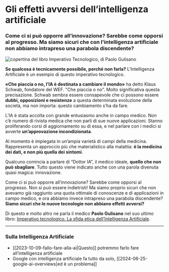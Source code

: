 # Gli effetti avversi dell’intelligenza artificiale

### Come ci si può opporre all’innovazione? Sarebbe come opporsi al progresso. Ma siamo sicuri che con l'intelligenza artificiale non abbiamo intrapreso una parabola discendente?

![copertina del libro Imperativo Tecnologico, di Paolo Gulisano](imperativo-tecnologico.jpeg) 

**Se qualcosa è tecnicamente possibile, perché non farla?** L'Intelligenza Artificiale è un esempio di questo imperativo tecnologico.

**«Che piaccia o no, l’IA è destinata a cambiare il mondo»** ha detto Klaus Schwab, fondatore del WEF. "Che piaccia o no". Molto significativa questa precisazione. Schwab sembra essere consapevole che ci possono essere **dubbi, opposizioni e resistenze** a questa determinata evoluzione della società, ma non importa: questo cambiamento s’ha da fare.

L’IA è stata accolta con grande entusiasmo anche in campo medico. Non c’è numero di rivista medica che non parli di sue nuove applicazioni. Stanno proliferando corsi di aggiornamento su di essa, e nel parlare con i medici si avverte **un’approvazione incondizionata**.

Al momento è impiegata in un’ampia varietà di campi della medicina. Rappresenta un approccio più che materialistico alla malattia: **è la medicina dei dati, e non più quella dei sintomi**.

Qualcuno comincia a parlare di “Dottor IA”, il medico ideale, **quello che non può sbagliare**. Tutto questo viene indicato anche con una parola divenuta quasi magica: innovazione.

Come ci si può opporre all’innovazione? Sarebbe come opporsi al progresso. Non si può essere indietristi! Ma siamo proprio sicuri che non avevamo già raggiunto una quota ottimale di conoscenze e di applicazioni in campo medico, e ora abbiamo invece intrapreso una parabola discendente? **Siamo sicuri che le nuove tecnologie non abbiano effetti avversi?**

Di questo e molto altro ne parla il medico **Paolo Gulisano** nel suo ultimo libro: [Imperativo tecnologico. La sfida etica dell’Intelligenza Artificiale](https://amzn.to/3R2KEei).

---

### Sulla Intelligenza Artificiale
- [[2023-10-09-fallo-fare-alla-ai|Questo]] potremmo farlo fare all’intelligenza artificiale
- Google con intelligenza artificiale fa tutto da solo, [[2024-06-25-google-ai-overviews|ed è un problema]]